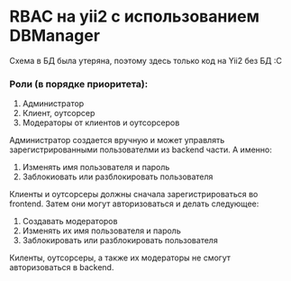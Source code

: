 <h1>RBAC на yii2 с использованием DBManager</h1>
Схема в БД была утеряна, поэтому здесь только код на Yii2 без БД :С
<h3>Роли (в порядке приоритета):</h3>

1. Администратор
2. Клиент, оутсорсер
3. Модераторы от клиентов и оутсорсеров

Администратор создается вручную и может управлять зарегистрированными пользователми из backend части. А именно:

1. Изменять имя пользователя и пароль
2. Заблокиовать или разблокировать пользователя

Клиенты и оутсорсеры должны сначала зарегистрироваться во frontend. Затем они могут авторизоваться и делать следующее:

1. Создавать модераторов
2. Изменять их имя пользователя и пароль
3. Заблокировать или разблокировать пользователя

Киленты, оутсорсеры, а также их модераторы не смогут авторизоваться в backend.
